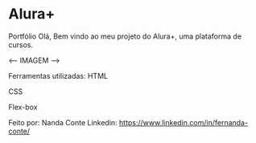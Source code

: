 # Alura+

Portfólio
Olá, Bem vindo ao meu projeto do Alura+, uma plataforma de cursos.

<-- IMAGEM -->

Ferramentas utilizadas:
HTML

CSS

Flex-box

Feito por:
Nanda Conte
Linkedin: https://www.linkedin.com/in/fernanda-conte/
